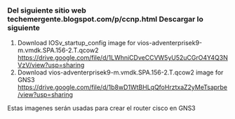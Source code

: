 
### Del siguiente sitio web techemergente.blogspot.com/p/ccnp.html  Descargar lo siguiente
1. Download IOSv_startup_config image for vios-adventerprisek9-m.vmdk.SPA.156-2.T.qcow2
https://drive.google.com/file/d/1LWhniCDveCCVW5yU52uCGrO4Y4Q3NVzV/view?usp=sharing
2. Download vios-adventerprisek9-m.vmdk.SPA.156-2.T.qcow2 image for GNS3
https://drive.google.com/file/d/1b8wD1WtBHLqQfoHrztxaZ2yMeTsaprbe/view?usp=sharing

Estas imagenes serán usadas para crear el router cisco en GNS3